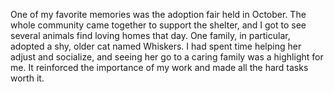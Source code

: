One of my favorite memories was the adoption fair held in October. The whole community came together to support the shelter, and I got to see several animals find loving homes that day. One family, in particular, adopted a shy, older cat named Whiskers. I had spent time helping her adjust and socialize, and seeing her go to a caring family was a highlight for me. It reinforced the importance of my work and made all the hard tasks worth it.